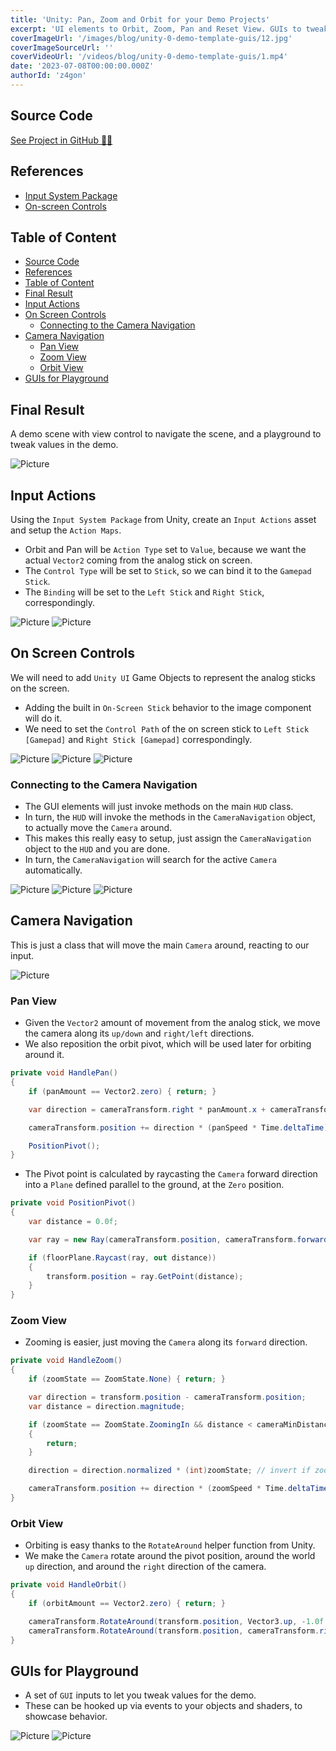 ```yaml
---
title: 'Unity: Pan, Zoom and Orbit for your Demo Projects'
excerpt: 'UI elements to Orbit, Zoom, Pan and Reset View. GUIs to tweak values for demo purposes.'
coverImageUrl: '/images/blog/unity-0-demo-template-guis/12.jpg'
coverImageSourceUrl: ''
coverVideoUrl: '/videos/blog/unity-0-demo-template-guis/1.mp4'
date: '2023-07-08T00:00:00.000Z'
authorId: 'z4gon'
---
```

## Source Code

[See Project in GitHub 👩‍💻](https://github.com/z4gon/unity-project-template-urp)

## References

- [Input System Package](https://docs.unity3d.com/Packages/com.unity.inputsystem@1.6/manual/index.html)
- [On-screen Controls](https://docs.unity3d.com/Packages/com.unity.inputsystem@1.0/manual/OnScreen.html)

## Table of Content

- [Source Code](#source-code)
- [References](#references)
- [Table of Content](#table-of-content)
- [Final Result](#final-result)
- [Input Actions](#input-actions)
- [On Screen Controls](#on-screen-controls)
  - [Connecting to the Camera Navigation](#connecting-to-the-camera-navigation)
- [Camera Navigation](#camera-navigation)
  - [Pan View](#pan-view)
  - [Zoom View](#zoom-view)
  - [Orbit View](#orbit-view)
- [GUIs for Playground](#guis-for-playground)


## Final Result

A demo scene with view control to navigate the scene, and a playground to tweak values in the demo.

![Picture](/images/blog/unity-0-demo-template-guis/12.jpg)

## Input Actions

Using the `Input System Package` from Unity, create an `Input Actions` asset and setup the `Action Maps`.

- Orbit and Pan will be `Action Type` set to `Value`, because we want the actual `Vector2` coming from the analog stick on screen.
- The `Control Type` will be set to `Stick`, so we can bind it to the `Gamepad Stick`.
- The `Binding` will be set to the `Left Stick` and `Right Stick`, correspondingly.

![Picture](/images/blog/unity-0-demo-template-guis/1.jpg)
![Picture](/images/blog/unity-0-demo-template-guis/2.jpg)



## On Screen Controls

We will need to add `Unity UI` Game Objects to represent the analog sticks on the screen.

- Adding the built in `On-Screen Stick` behavior to the image component will do it.
- We need to set the `Control Path` of the on screen stick to `Left Stick [Gamepad]` and `Right Stick [Gamepad]` correspondingly.

![Picture](/images/blog/unity-0-demo-template-guis/3.jpg)
![Picture](/images/blog/unity-0-demo-template-guis/4.jpg)
![Picture](/images/blog/unity-0-demo-template-guis/5.jpg)

### Connecting to the Camera Navigation

- The GUI elements will just invoke methods on the main `HUD` class.
- In turn, the `HUD` will invoke the methods in the `CameraNavigation` object, to actually move the `Camera` around.
- This makes this really easy to setup, just assign the `CameraNavigation` object to the `HUD` and you are done.
- In turn, the `CameraNavigation` will search for the active `Camera` automatically.

![Picture](/images/blog/unity-0-demo-template-guis/6.jpg)
![Picture](/images/blog/unity-0-demo-template-guis/7.jpg)
![Picture](/images/blog/unity-0-demo-template-guis/8.jpg)



## Camera Navigation

This is just a class that will move the main `Camera` around, reacting to our input.

![Picture](/images/blog/unity-0-demo-template-guis/9.jpg)

### Pan View

- Given the `Vector2` amount of movement from the analog stick, we move the camera along its `up/down` and `right/left` directions.
- We also reposition the orbit pivot, which will be used later for orbiting around it.

```cs
private void HandlePan()
{
    if (panAmount == Vector2.zero) { return; }

    var direction = cameraTransform.right * panAmount.x + cameraTransform.up * panAmount.y;

    cameraTransform.position += direction * (panSpeed * Time.deltaTime);

    PositionPivot();
}
```

- The Pivot point is calculated by raycasting the `Camera` forward direction into a `Plane` defined parallel to the ground, at the `Zero` position.
  
```cs
private void PositionPivot()
{
    var distance = 0.0f;

    var ray = new Ray(cameraTransform.position, cameraTransform.forward);

    if (floorPlane.Raycast(ray, out distance))
    {
        transform.position = ray.GetPoint(distance);
    }
}
```

### Zoom View

- Zooming is easier, just moving the `Camera` along its `forward` direction.

```cs
private void HandleZoom()
{
    if (zoomState == ZoomState.None) { return; }

    var direction = transform.position - cameraTransform.position;
    var distance = direction.magnitude;

    if (zoomState == ZoomState.ZoomingIn && distance < cameraMinDistanceToPivot)
    {
        return;
    }

    direction = direction.normalized * (int)zoomState; // invert if zooming out

    cameraTransform.position += direction * (zoomSpeed * Time.deltaTime);
}
```

### Orbit View

- Orbiting is easy thanks to the `RotateAround` helper function from Unity.
- We make the `Camera` rotate around the pivot position, around the world `up` direction, and around the `right` direction of the camera.

```cs
private void HandleOrbit()
{
    if (orbitAmount == Vector2.zero) { return; }

    cameraTransform.RotateAround(transform.position, Vector3.up, -1.0f * orbitAmount.x * orbitSpeed * Time.deltaTime);
    cameraTransform.RotateAround(transform.position, cameraTransform.right, orbitAmount.y * orbitSpeed * Time.deltaTime);
}
```



## GUIs for Playground

- A set of `GUI` inputs to let you tweak values for the demo.
- These can be hooked up via events to your objects and shaders, to showcase behavior.

![Picture](/images/blog/unity-0-demo-template-guis/10.jpg)
![Picture](/images/blog/unity-0-demo-template-guis/11.jpg)

